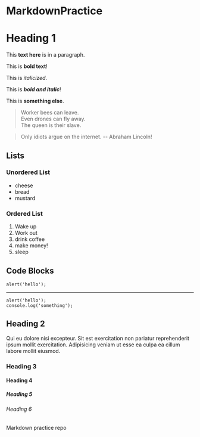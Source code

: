 # MarkdownPractice

# Heading 1
This **text here** is in a paragraph.

This is **bold text**!

This is *italicized*.

This is ***bold and italic***!

This is __something else__.

> Worker bees can leave.  
> Even drones can fly away.  
> The queen is their slave.  

> Only idiots argue on the internet. -- Abraham Lincoln!

## Lists

### Unordered List
- cheese
- bread
- mustard

### Ordered List
1. Wake up
2. Work out
3. drink coffee
4. make money!
5. sleep

## Code Blocks

`alert('hello');`

---

```
alert('hello');
console.log('something');
```

## Heading 2
Qui eu dolore nisi excepteur. Sit est exercitation non pariatur reprehenderit ipsum mollit exercitation. Adipisicing veniam ut esse ea culpa ea cillum labore mollit eiusmod.

### Heading 3


#### Heading 4
##### Heading 5
###### Heading 6

Markdown practice repo
